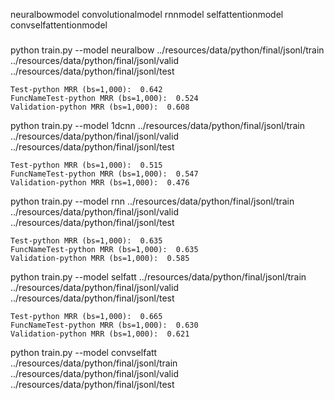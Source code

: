 neuralbowmodel
convolutionalmodel
rnnmodel
selfattentionmodel
convselfattentionmodel

###

python train.py --model neuralbow ../resources/data/python/final/jsonl/train ../resources/data/python/final/jsonl/valid ../resources/data/python/final/jsonl/test

```
Test-python MRR (bs=1,000):  0.642
FuncNameTest-python MRR (bs=1,000):  0.524
Validation-python MRR (bs=1,000):  0.608
```

python train.py --model 1dcnn ../resources/data/python/final/jsonl/train ../resources/data/python/final/jsonl/valid ../resources/data/python/final/jsonl/test

```
Test-python MRR (bs=1,000):  0.515
FuncNameTest-python MRR (bs=1,000):  0.547
Validation-python MRR (bs=1,000):  0.476
```

python train.py --model rnn ../resources/data/python/final/jsonl/train ../resources/data/python/final/jsonl/valid ../resources/data/python/final/jsonl/test

```
Test-python MRR (bs=1,000):  0.635
FuncNameTest-python MRR (bs=1,000):  0.635
Validation-python MRR (bs=1,000):  0.585
```

python train.py --model selfatt ../resources/data/python/final/jsonl/train ../resources/data/python/final/jsonl/valid ../resources/data/python/final/jsonl/test

```
Test-python MRR (bs=1,000):  0.665
FuncNameTest-python MRR (bs=1,000):  0.630
Validation-python MRR (bs=1,000):  0.621
```

python train.py --model convselfatt ../resources/data/python/final/jsonl/train ../resources/data/python/final/jsonl/valid ../resources/data/python/final/jsonl/test

```

```
